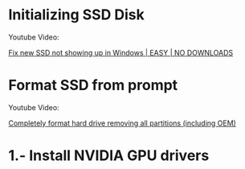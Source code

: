 # Initializing SSD Disk

Youtube Video:

[Fix new SSD not showing up in Windows | EASY | NO DOWNLOADS](https://www.youtube.com/watch?v=pu5IbAlw1Nk)


# Format SSD from prompt

Youtube Video:

[Completely format hard drive removing all partitions (including OEM)](https://www.youtube.com/watch?v=6lTrZopRtE8)

# 1.- Install NVIDIA GPU drivers







